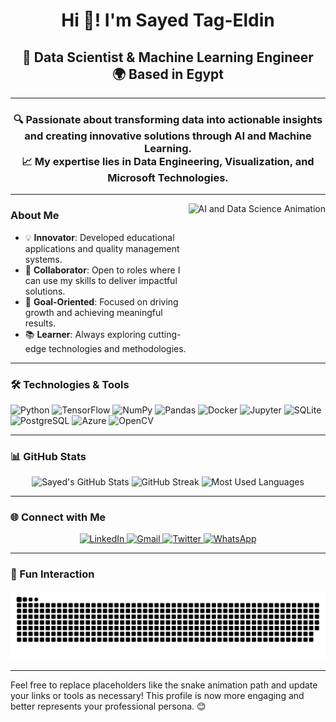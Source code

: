 <h1 align="center">Hi 👋! I'm Sayed Tag-Eldin</h1>

<h2 align="center">
🚀 Data Scientist & Machine Learning Engineer <br> 🌍 Based in Egypt
</h2>

---

<h3 align="center">
🔍 Passionate about transforming data into actionable insights and creating innovative solutions through AI and Machine Learning. <br> 📈 My expertise lies in Data Engineering, Visualization, and Microsoft Technologies.
</h3>

---

<img align="right" height="200" src="https://media0.giphy.com/media/v1.Y2lkPTc5MGI3NjExeDVzemM0ZHZ3ZzlneGRmMG1hOG4ydTFlZDZubm9hdmJtYzM0aGNmNCZlcD12MV9pbnRlcm5hbF9naWZfYnlfaWQmY3Q9Zw/5k5vZwRFZR5aZeniqb/giphy.webp" alt="AI and Data Science Animation" />

### About Me
- 💡 **Innovator**: Developed educational applications and quality management systems.
- 🌟 **Collaborator**: Open to roles where I can use my skills to deliver impactful solutions.
- 🎯 **Goal-Oriented**: Focused on driving growth and achieving meaningful results.
- 📚 **Learner**: Always exploring cutting-edge technologies and methodologies.

---

### 🛠️ Technologies & Tools
<div align="left">
  <img src="https://cdn.jsdelivr.net/gh/devicons/devicon/icons/python/python-original.svg" height="40" alt="Python" />
  <img src="https://cdn.jsdelivr.net/gh/devicons/devicon/icons/tensorflow/tensorflow-original.svg" height="40" alt="TensorFlow" />
  <img src="https://cdn.jsdelivr.net/gh/devicons/devicon/icons/numpy/numpy-original.svg" height="40" alt="NumPy" />
  <img src="https://cdn.jsdelivr.net/gh/devicons/devicon/icons/pandas/pandas-original.svg" height="40" alt="Pandas" />
  <img src="https://cdn.jsdelivr.net/gh/devicons/devicon/icons/docker/docker-original.svg" height="40" alt="Docker" />
  <img src="https://cdn.jsdelivr.net/gh/devicons/devicon/icons/jupyter/jupyter-original.svg" height="40" alt="Jupyter" />
  <img src="https://cdn.jsdelivr.net/gh/devicons/devicon/icons/sqlite/sqlite-original.svg" height="40" alt="SQLite" />
  <img src="https://cdn.jsdelivr.net/gh/devicons/devicon/icons/postgresql/postgresql-original.svg" height="40" alt="PostgreSQL" />
  <img src="https://cdn.jsdelivr.net/gh/devicons/devicon/icons/azure/azure-original.svg" height="40" alt="Azure" />
  <img src="https://cdn.jsdelivr.net/gh/devicons/devicon/icons/opencv/opencv-original.svg" height="40" alt="OpenCV" />
</div>

---

### 📊 GitHub Stats
<div align="center">
  <img src="https://github-readme-stats.vercel.app/api?username=sayedtag7&hide_title=false&hide_rank=false&show_icons=true&include_all_commits=true&count_private=true&disable_animations=false&theme=tokyonight&locale=en&hide_border=false" height="160" alt="Sayed's GitHub Stats" />
  <img src="https://streak-stats.demolab.com?user=sayedtag7&locale=en&mode=daily&theme=tokyonight&hide_border=false&border_radius=5" height="160" alt="GitHub Streak" />
  <img src="https://github-readme-stats.vercel.app/api/top-langs?username=sayedtag7&locale=en&hide_title=false&layout=compact&card_width=320&langs_count=9&theme=tokyonight&hide_border=false" height="160" alt="Most Used Languages" />
</div>

---

### 🌐 Connect with Me
<div align="center">
  <a href="https://www.linkedin.com/in/sayedtageldin" target="_blank">
    <img src="https://raw.githubusercontent.com/maurodesouza/profile-readme-generator/master/src/assets/icons/social/linkedin/default.svg" width="50" alt="LinkedIn" />
  </a>
  <a href="mailto:sayedtag777@gmail.com" target="_blank">
    <img src="https://raw.githubusercontent.com/maurodesouza/profile-readme-generator/master/src/assets/icons/social/gmail/default.svg" width="50" alt="Gmail" />
  </a>
  <a href="https://x.com/Sayed_tag7" target="_blank">
    <img src="https://raw.githubusercontent.com/maurodesouza/profile-readme-generator/master/src/assets/icons/social/twitter/default.svg" width="50" alt="Twitter" />
  </a>
  <a href="https://wa.me/qr/NSXLWHMCH3DAE1" target="_blank">
    <img src="https://raw.githubusercontent.com/maurodesouza/profile-readme-generator/master/src/assets/icons/social/whatsapp/default.svg" width="50" alt="WhatsApp" />
  </a>
</div>

---

### 🐍 Fun Interaction
<img src="https://raw.githubusercontent.com/sayedtag7/sayedtag7/output/snake.svg" alt="Snake animation" />

---

Feel free to replace placeholders like the snake animation path and update your links or tools as necessary! This profile is now more engaging and better represents your professional persona. 😊
